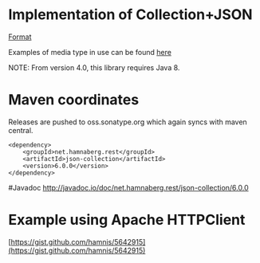 # Implementation of Collection+JSON

[Format](http://amundsen.com/media-types/collection/format/)

Examples of media type in use can be found [here](http://amundsen.com/media-types/collection/examples/)

NOTE: From version 4.0, this library requires Java 8.

# Maven coordinates

Releases are pushed to oss.sonatype.org which again syncs with maven central.

    <dependency>
        <groupId>net.hamnaberg.rest</groupId>
        <artifactId>json-collection</artifactId>
        <version>6.0.0</version>
    </dependency>

#Javadoc
http://javadoc.io/doc/net.hamnaberg.rest/json-collection/6.0.0

# Example using Apache HTTPClient

[https://gist.github.com/hamnis/5642915](https://gist.github.com/hamnis/5642915)
